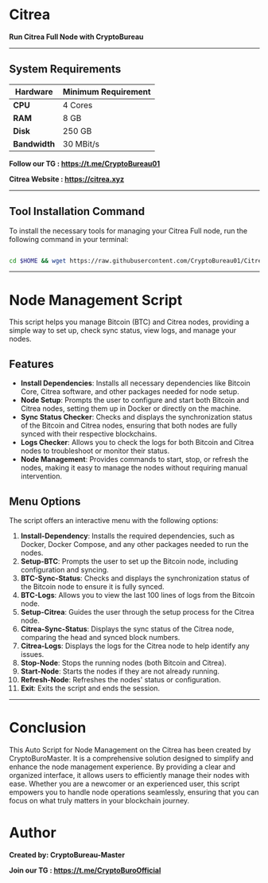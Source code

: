 # Citrea

**Run Citrea Full Node with CryptoBureau**

______________________________________________________________________________________________________________________________

## System Requirements

| **Hardware** | **Minimum Requirement** |
|--------------|-------------------------|
| **CPU**      | 4 Cores                 |
| **RAM**      | 8 GB                    |
| **Disk**     | 250 GB                  |
| **Bandwidth**| 30 MBit/s               |



**Follow our TG : https://t.me/CryptoBureau01**

**Citrea Website : https://citrea.xyz**

______________________________________________________________________________________________________________________________

## Tool Installation Command

To install the necessary tools for managing your Citrea Full node, run the following command in your terminal:


```bash

cd $HOME && wget https://raw.githubusercontent.com/CryptoBureau01/Citrea/main/citrea.sh && chmod +x citrea.sh && ./citrea.sh
```


______________________________________________________________________________________________________________________________

# Node Management Script

This script helps you manage Bitcoin (BTC) and Citrea nodes, providing a simple way to set up, check sync status, view logs, and manage your nodes.


## Features
- **Install Dependencies**: Installs all necessary dependencies like Bitcoin Core, Citrea software, and other packages needed for node setup.
- **Node Setup**: Prompts the user to configure and start both Bitcoin and Citrea nodes, setting them up in Docker or directly on the machine.
- **Sync Status Checker**: Checks and displays the synchronization status of the Bitcoin and Citrea nodes, ensuring that both nodes are fully synced with their respective blockchains.
- **Logs Checker**: Allows you to check the logs for both Bitcoin and Citrea nodes to troubleshoot or monitor their status.
- **Node Management**: Provides commands to start, stop, or refresh the nodes, making it easy to manage the nodes without requiring manual intervention.


## Menu Options
The script offers an interactive menu with the following options:
1. **Install-Dependency**: Installs the required dependencies, such as Docker, Docker Compose, and any other packages needed to run the nodes.
2. **Setup-BTC**: Prompts the user to set up the Bitcoin node, including configuration and syncing.
3. **BTC-Sync-Status**: Checks and displays the synchronization status of the Bitcoin node to ensure it is fully synced.
4. **BTC-Logs**: Allows you to view the last 100 lines of logs from the Bitcoin node.
5. **Setup-Citrea**: Guides the user through the setup process for the Citrea node.
6. **Citrea-Sync-Status**: Displays the sync status of the Citrea node, comparing the head and synced block numbers.
7. **Citrea-Logs**: Displays the logs for the Citrea node to help identify any issues.
8. **Stop-Node**: Stops the running nodes (both Bitcoin and Citrea).
9. **Start-Node**: Starts the nodes if they are not already running.
10. **Refresh-Node**: Refreshes the nodes' status or configuration.
11. **Exit**: Exits the script and ends the session.



______________________________________________________________________________________________________________________________

# Conclusion
This Auto Script for Node Management on the Citrea has been created by CryptoBuroMaster. It is a comprehensive solution designed to simplify and enhance the node management experience. By providing a clear and organized interface, it allows users to efficiently manage their nodes with ease. Whether you are a newcomer or an experienced user, this script empowers you to handle node operations seamlessly, ensuring that you can focus on what truly matters in your blockchain journey.

# Author
**Created by: CryptoBureau-Master**

**Join our TG : https://t.me/CryptoBuroOfficial**
